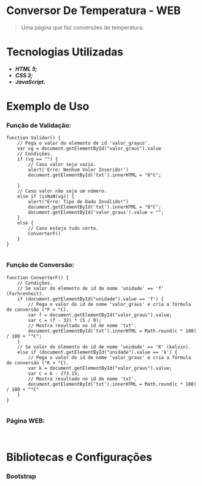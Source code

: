# Conversor De Temperatura - WEB

> Uma página que faz conversões de temperatura.

# Tecnologias Utilizadas
* **_HTML 5;_**
* **_CSS 3;_**
* **_JavaScript._**


# Exemplo de Uso

### Função de Validação:
```
function Validar() {
    // Pega o valor do elemento de id 'valor_grayus'.
    var vg = document.getElementById("valor_graus").value
    // Condições.
    if (vg == "") {
        // Caso valor seja vazio.
        alert('Erro: Nenhum Valor Inserido!')
        document.getElementById('txt').innerHTML = "0°C";

    }
    // Caso valor não seja um número.
    else if (isNaN(vg)) {
        alert("Erro: Tipo de Dado Inválido!")
        document.getElementById('txt').innerHTML = "0°C";
        document.getElementById('valor_graus').value = "";
    }
    else {
        // Caso esteja tudo certo.
        ConverterF()
    }
}
```
![]()

### Função de Conversão:
```
function ConverterF() {
    // Condições.
    // Se valor do elemento de id de nome 'unidade' == 'f' (Farhrenheit).
    if (document.getElementById("unidade").value == 'f') {
        // Pega o valor do id de nome 'valor_graus' e cria a fórmula de conversão (°F > °C).
        var f = document.getElementById("valor_graus").value;
        var c = (f - 32) * (5 / 9);
        // Mostra resultado no id de nome 'txt'.
        document.getElementById('txt').innerHTML = Math.round(c * 100) / 100 + "°C";
    }
    // Se valor do elemento de id de nome 'unidade' == 'K' (kelvin).
    else if (document.getElementById("unidade").value == 'k') {
        // Pega o valor do id de nome 'valor_graus' e cria a fórmula de conversão (°K > °C).
        var k = document.getElementById("valor_graus").value;
        var c = k - 273.15;
        // Mostra resultado no id de nome 'txt'.
        document.getElementById('txt').innerHTML = Math.round(c * 100) / 100 + "°C"
    }
}
```
![]()

### Página WEB:
```

```
![]()

# Bibliotecas e Configurações

### Bootstrap
```

```
![]()

